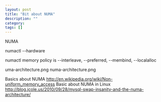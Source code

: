 ```yaml
---
layout: post
title: "Bit about NUMA"
description: ""
category: 
tags: []
---
```


NUMA

numactl --hardware

numactl
memory policy is --interleave, --preferred, --membind, --localalloc


uma-architecture.png
numa-architecture.png


Basics about NUMA http://en.wikipedia.org/wiki/Non-uniform_memory_access
Basic about NUMA in Linux
http://blog.jcole.us/2010/09/28/mysql-swap-insanity-and-the-numa-architecture/

